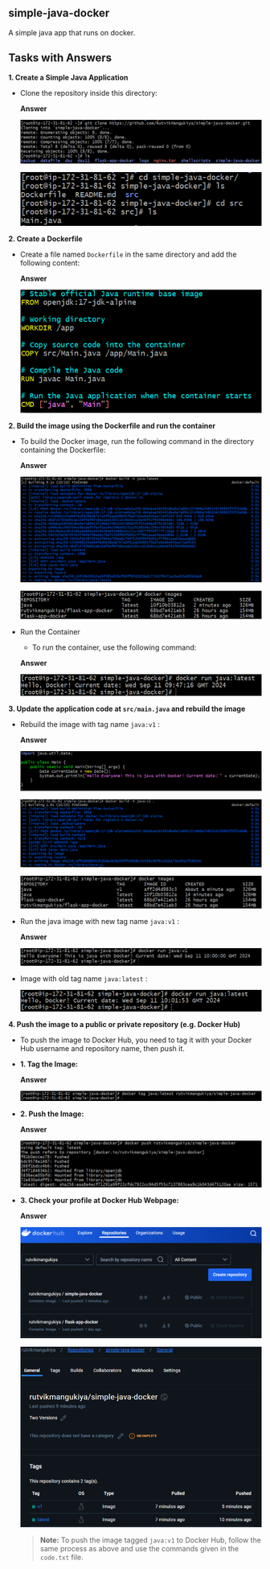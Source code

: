 ## simple-java-docker

A simple java app that runs on docker.

## Tasks with Answers

**1. Create a Simple Java Application**
   - Clone the repository inside this directory:

      **Answer**

      ![image](https://github.com/RutvikMangukiya/Docker-Projects/blob/master/simple-java-docker/image/1-git-clone.png)

      ![image](https://github.com/RutvikMangukiya/Docker-Projects/blob/master/simple-java-docker/image/2-cd-src.png)

**2. Create a Dockerfile**
   - Create a file named `Dockerfile` in the same directory and add the following content:

      **Answer**

      ![image](https://github.com/RutvikMangukiya/Docker-Projects/blob/master/simple-java-docker/image/3-dockerfile.png)

**2. Build the image using the Dockerfile and run the container**
   - To build the Docker image, run the following command in the directory containing the Dockerfile:

      **Answer**

      ![image](https://github.com/RutvikMangukiya/Docker-Projects/blob/master/simple-java-docker/image/4-docker-build.png)

      ![image](https://github.com/RutvikMangukiya/Docker-Projects/blob/master/simple-java-docker/image/5-docker-images.png)

   - Run the Container
      - To run the container, use the following command:

      **Answer**

      ![image](https://github.com/RutvikMangukiya/Docker-Projects/blob/master/simple-java-docker/image/6-docker-run.png)

**3. Update the application code at ``src/main.java`` and rebuild the image**
   - Rebuild the image with tag name `java:v1` :

     **Answer**

     ![image](https://github.com/RutvikMangukiya/Docker-Projects/blob/master/simple-java-docker/image/7-update-code.png)

     ![image](https://github.com/RutvikMangukiya/Docker-Projects/blob/master/simple-java-docker/image/8-v1-build.png)

     ![image](https://github.com/RutvikMangukiya/Docker-Projects/blob/master/simple-java-docker/image/9-v1-list.png)

   - Run the java image with new tag name `java:v1` :

     **Answer**

     ![image](https://github.com/RutvikMangukiya/Docker-Projects/blob/master/simple-java-docker/image/10-v1-run.png)
   
   - Image with old tag name `java:latest` :

     ![image](https://github.com/RutvikMangukiya/Docker-Projects/blob/master/simple-java-docker/image/11-docker-run-latest-again.png)

**4. Push the image to a public or private repository (e.g. Docker Hub)**
   - To push the image to Docker Hub, you need to tag it with your Docker Hub username and repository name, then push it.
   - **1. Tag the Image:**

      **Answer**

      ![image](https://github.com/RutvikMangukiya/Docker-Projects/blob/master/simple-java-docker/image/12-docker-tag.png)

   - **2. Push the Image:**

      **Answer**

      ![image](https://github.com/RutvikMangukiya/Docker-Projects/blob/master/simple-java-docker/image/13-docker-push.png)

   - **3. Check your profile at Docker Hub Webpage:**

      **Answer**

      ![image](https://github.com/RutvikMangukiya/Docker-Projects/blob/master/simple-java-docker/image/14-dockerhub.png)

      ![image](https://github.com/RutvikMangukiya/Docker-Projects/blob/master/simple-java-docker/image/15-dockerhub-2.png)

      > **Note:** To push the image tagged `java:v1` to Docker Hub, follow the same process as above and use the commands given in the `code.txt` file.

